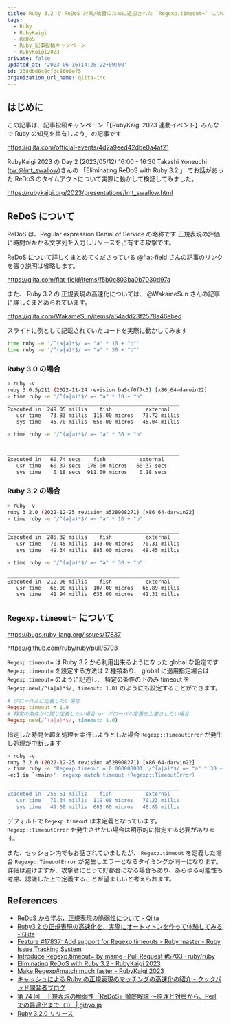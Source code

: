 ```yaml
---
title: Ruby 3.2 で ReDoS 対策/改善のために追加された `Regexp.timeout=` について
tags:
  - Ruby
  - RubyKaigi
  - ReDoS
  - Ruby_記事投稿キャンペーン
  - RubyKaigi2023
private: false
updated_at: '2023-06-16T14:28:22+09:00'
id: 238dbd6c0cfdc8600ef5
organization_url_name: qiita-inc
---
```


## はじめに

この記事は、記事投稿キャンペーン「【RubyKaigi 2023 連動イベント】みんなで Ruby の知見を共有しよう」の記事です

https://qiita.com/official-events/4d2a9eed42dbe0a4af21

RubyKaigi 2023 の Day 2 (2023/05/12) 16:00 - 16:30 Takashi Yoneuchi ([tw:@lmt_swallow](https://twitter.com/lmt_swallow))さんの 「Eliminating ReDoS with Ruby 3.2 」 でお話があった ReDoS のタイムアウトについて実際に動かして検証してみました。

https://rubykaigi.org/2023/presentations/lmt_swallow.html

## ReDoS について

ReDoS は、Regular expression Denial of Service の略称です
正規表現の評価に時間がかかる文字列を入力しリソースを占有する攻撃です。

ReDoS について詳しくまとめてくださっている @flat-field さんの記事のリンクを張り説明は省略します。

https://qiita.com/flat-field/items/f5b0c803ba0b7030d97a

また、 Ruby 3.2 の 正規表現の高速化については、 @WakameSun さんの記事に詳しくまとめられています。

https://qiita.com/WakameSun/items/a54add23f2578a46ebed

スライドに例として記載されていたコードを実際に動かしてみます

```bash
time ruby -e '/^(a|a)*$/ =~ "a" * 10 + "b"'
time ruby -e '/^(a|a)*$/ =~ "a" * 30 + "b"'
```

### Ruby 3.0 の場合

```bash
> ruby -v
ruby 3.0.5p211 (2022-11-24 revision ba5cf0f7c5) [x86_64-darwin22]
> time ruby -e '/^(a|a)*$/ =~ "a" * 10 + "b"'
________________________________________________________
Executed in  249.05 millis    fish           external
   usr time   73.83 millis  115.00 micros   73.72 millis
   sys time   45.70 millis  656.00 micros   45.04 millis

> time ruby -e '/^(a|a)*$/ =~ "a" * 30 + "b"'


________________________________________________________
Executed in   60.74 secs    fish           external
   usr time   60.37 secs  178.00 micros   60.37 secs
   sys time    0.18 secs  911.00 micros    0.18 secs

```

### Ruby 3.2 の場合

```bash
> ruby -v
ruby 3.2.0 (2022-12-25 revision a528908271) [x86_64-darwin22]
> time ruby -e '/^(a|a)*$/ =~ "a" * 10 + "b"'

________________________________________________________
Executed in  285.32 millis    fish           external
   usr time   70.45 millis  143.00 micros   70.31 millis
   sys time   49.34 millis  885.00 micros   48.45 millis

> time ruby -e '/^(a|a)*$/ =~ "a" * 30 + "b"'

________________________________________________________
Executed in  212.96 millis    fish           external
   usr time   66.00 millis  107.00 micros   65.89 millis
   sys time   41.94 millis  635.00 micros   41.31 millis

```

## `Regexp.timeout=` について

https://bugs.ruby-lang.org/issues/17837

https://github.com/ruby/ruby/pull/5703

`Regexp.timeout=` は Ruby 3.2 から利用出来るようになった global な設定です
`Regexp.timeout=` を設定する方法は 2 種類あり、 global に適用指定場合は `Regexp.timeout=` のように記述し、 特定の条件の下のみ timeout を `Regexp.new(/^(a|a)*$/, timeout: 1.0)` のようにも設定することができます。

```ruby
# グローバルに定義したい場合
Regexp.timeout = 1.0
# 特定の条件かに閉じ定義したい場合 or グローバル定義を上書きしたい場合
Regexp.new(/^(a|a)*$/, timeout: 1.0)
```

指定した時間を超え処理を実行しようとした場合 `Regexp::TimeoutError` が発生し処理が中断します

```bash
> ruby -v
ruby 3.2.0 (2022-12-25 revision a528908271) [x86_64-darwin22]
> time ruby -e 'Regexp.timeout = 0.000000001; /^(a|a)*$/ =~ "a" * 30 + "b"'
-e:1:in `<main>': regexp match timeout (Regexp::TimeoutError)

________________________________________________________
Executed in  255.51 millis    fish           external
   usr time   70.34 millis  119.00 micros   70.23 millis
   sys time   49.58 millis  688.00 micros   48.89 millis

```

デフォルトで `Regexp.timeout` は未定義となっています。
`Regexp::TimeoutError` を発生させたい場合は明示的に指定する必要があります。

また、セッション内でもお話されていましたが、 `Regexp.timeout` を定義した場合
`Regexp::TimeoutError` が発生しエラーとなるタイミングが同一になります。
詳細は避けますが、攻撃者にとって好都合になる場合もあり、あらゆる可能性も考慮、認識した上で定義することが望ましいと考えられます。

## References

- [ReDoS から学ぶ，正規表現の脆弱性について - Qiita](https://qiita.com/flat-field/items/f5b0c803ba0b7030d97a)
- [Ruby3.2 の正規表現の高速化を、実際にオートマトンを作って体験してみる - Qiita](https://qiita.com/WakameSun/items/a54add23f2578a46ebed)
- [Feature #17837: Add support for Regexp timeouts - Ruby master - Ruby Issue Tracking System](https://bugs.ruby-lang.org/issues/17837)
- [Introduce Regexp.timeout= by mame · Pull Request #5703 · ruby/ruby](https://github.com/ruby/ruby/pull/5703)
- [Eliminating ReDoS with Ruby 3.2 - RubyKaigi 2023](https://rubykaigi.org/2023/presentations/lmt_swallow.html)
- [Make Regexp#match much faster - RubyKaigi 2023](https://rubykaigi.org/2023/presentations/makenowjust.html#day1)
- [キャッシュによる Ruby の正規表現のマッチングの高速化の紹介 - クックパッド開発者ブログ](https://techlife.cookpad.com/entry/2022/12/12/162023)
- [第 74 回　正規表現の脆弱性「ReDoS」徹底解説 ～原理と対策から、Perl での最適化まで（1） | gihyo.jp](https://gihyo.jp/dev/serial/01/perl-hackers-hub/007401)
- [Ruby 3.2.0 リリース](https://www.ruby-lang.org/ja/news/2022/12/25/ruby-3-2-0-released/)
